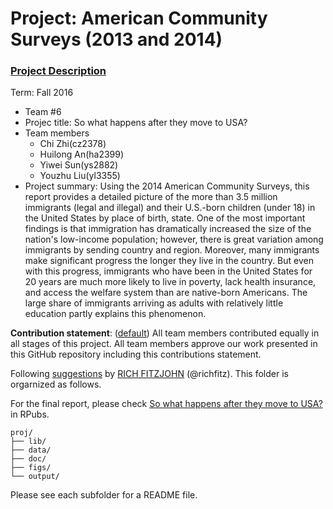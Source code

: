 # Project: American Community Surveys (2013 and 2014)
### [Project Description](doc/Project1_desc.md)

Term: Fall 2016

+ Team #6
+ Projec title: So what happens after they move to USA?
+ Team members
	+ Chi Zhi(cz2378)
	+ Huilong An(ha2399)
	+ Yiwei Sun(ys2882)
	+ Youzhu Liu(yl3355)
+ Project summary: Using the 2014 American Community Surveys, this report provides a detailed picture of the more than 3.5 million immigrants (legal and illegal) and their U.S.-born children (under 18) in the United States by place of birth, state. One of the most important findings is that immigration has dramatically increased the size of the nation's low-income population; however, there is great variation among immigrants by sending country and region. Moreover, many immigrants make significant progress the longer they live in the country. But even with this progress, immigrants who have been in the United States for 20 years are much more likely to live in poverty, lack health insurance, and access the welfare system than are native-born Americans. The large share of immigrants arriving as adults with relatively little education partly explains this phenomenon.
	
**Contribution statement**: ([default](doc/a_note_on_contributions.md)) All team members contributed equally in all stages of this project. All team members approve our work presented in this GitHub repository including this contributions statement. 

Following [suggestions](http://nicercode.github.io/blog/2013-04-05-projects/) by [RICH FITZJOHN](http://nicercode.github.io/about/#Team) (@richfitz). This folder is orgarnized as follows.

For the final report, please check [So what happens after they move to USA?](http://rpubs.com/andyan/project1_an_sun_liu.) in RPubs.
```
proj/
├── lib/
├── data/
├── doc/
├── figs/
└── output/
```

Please see each subfolder for a README file.

